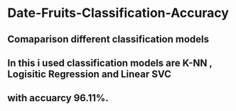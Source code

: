 # Date-Fruits-Classification-Accuracy
## Comaparison different classification models 
## In this i used classification models are K-NN , Logisitic Regression and Linear SVC
## with accuarcy 96.11%.
